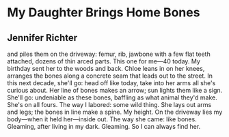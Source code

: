 # My Daughter Brings Home Bones
## Jennifer Richter
and piles them on the driveway: femur, rib, jawbone with a few
flat teeth attached, dozens of thin arced parts. This one for me—40
today. My birthday sent her to the woods and back. Chloe leans
in on her knees, arranges the bones along a concrete seam that
leads out to the street. In this next decade, she'll go: head off like
today, take into her arms all she's curious about. Her line of bones
makes an arrow; sun lights them like a sign. She'll go: undeniable
as these bones, baffling as what animal they'd make. She's on all
fours. The way I labored: some wild thing. She lays out arms and
legs; the bones in line make a spine. My height. On the driveway
lies my body—when it held her—inside out. The way she came:
like bones. Gleaming, after living in my dark. Gleaming. So I can
always find her.